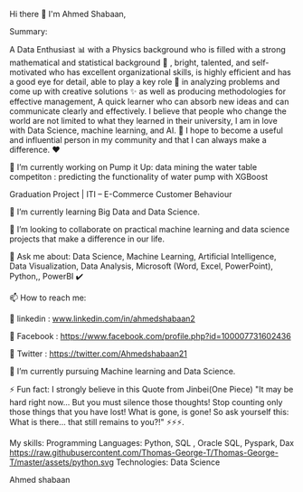 Hi there 👋 I'm Ahmed Shabaan,

Summary:

A Data Enthusiast 📊 with a Physics background who is filled with a strong mathematical and statistical background 📜 , bright, talented, and self-motivated who has excellent organizational skills, is highly efficient and has a good eye for detail, able to play a key role 🚀 in analyzing problems and come up with creative solutions ✨ as well as producing methodologies for effective management, A quick learner who can absorb new ideas and can communicate clearly and effectively. I believe that people who change the world are not limited to what they learned in their university, I am in love with Data Science, machine learning, and AI. 🤖 I hope to become a useful and influential person in my community and that I can always make a difference. ♥ 



🔭 I’m currently working on Pump it Up: data mining the water table competiton : predicting the functionality of water pump with XGBoost 

  Graduation Project | ITI – E-Commerce Customer Behaviour

🌱 I’m currently learning Big Data and Data Science.

👯 I’m looking to collaborate on practical machine learning and data science projects that make a difference in our life.

💬 Ask me about: Data Science, Machine Learning, Artificial Intelligence, Data Visualization, Data Analysis, Microsoft (Word, Excel, PowerPoint), Python,, PowerBI ✔️

📫 How to reach me:

🔗 linkedin : www.linkedin.com/in/ahmedshabaan2

🔗 Facebook : https://www.facebook.com/profile.php?id=100007731602436

🔗 Twitter : https://twitter.com/Ahmedshabaan21

🌱 I’m currently pursuing Machine learning and Data Science.

⚡ Fun fact: I strongly believe in this Quote from Jinbei(One Piece) "It may be hard right now... But you must silence those thoughts! Stop counting only those 
  things that you have lost! What is gone, is gone! So ask yourself this: What is there... that still remains to you?!" ⚡⚡⚡.

My skills:
Programming Languages:
Python, SQL , Oracle SQL, Pyspark, Dax 
https://raw.githubusercontent.com/Thomas-George-T/Thomas-George-T/master/assets/python.svg
Technologies:
Data Science

Ahmed shabaan
